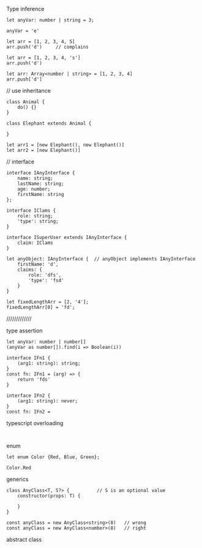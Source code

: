 

Type inference 

```
let anyVar: number | string = 3;

anyVar = 'e'

```


```
let arr = [1, 2, 3, 4, 5]
arr.push('d')     // complains

```

```
let arr = [1, 2, 3, 4, 's']
arr.push('d')     

```

```
let arr: Array<number | string> = [1, 2, 3, 4]
arr.push['d']

```


// use inheritance
```
class Animal {
	do() {}
}

class Elephant extends Animal {

}

let arr1 = [new Elephant(), new Elephant()]
let arr2 = [new Elephant()]
```

// interface
```
interface IAnyInterface {
	name: string;
	lastName: string;
	age: number;
	firstName: string
};

interface IClams {
	role: string;
	'type': string;
}

interface ISuperUser extends IAnyInterface {
	claim: IClams
}

let anyObject: IAnyInterface {  // anyObject implements IAnyInterface
	firstName: 'd',
	claims: {
		role: 'dfs',
		'type': 'fsd'
	}
}
```


```
let fixedLengthArr = [2, '4'];
fixedLengthArr[0] = 'fd';

```


/////////////

type assertion

```
let anyVar: number | number[]
(anyVar as number[]).find(i => Boolean(i))
```


```
interface IFn1 {
	(arg1: string): string;
}
const fn: IFn1 = (arg) => {
	return 'fds'
}

interface IFn2 {
	(arg1: string): never;
}
const fn: IFn2 = 

```


typescript overloading
```


```


enum
```
let enum Color {Red, Blue, Green};

Color.Red

```

generics
```
class AnyClass<T, S?> {          // S is an optional value
	constructor(props: T) {

	}
}

const anyClass = new AnyClass<string>(8)   // wrong
const anyClass = new AnyClass<number>(8)   // right

```

abstract class
```

```


